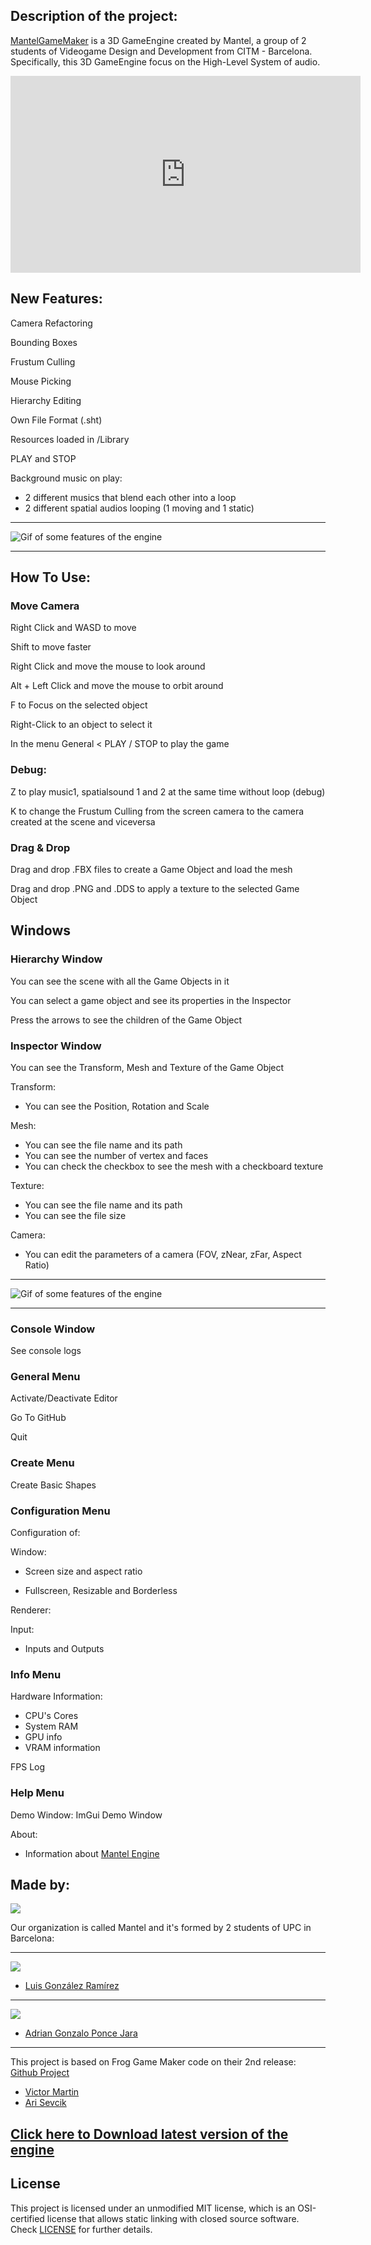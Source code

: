 ## Description of the project:
[MantelGameMaker](https://github.com/CITM-UPC/MantelGameMaker) is a 3D GameEngine created by Mantel, a group of 2 students of Videogame Design and Development from CITM - Barcelona.
Specifically, this 3D GameEngine focus on the High-Level System of audio.

<iframe width="560" height="315" src="https://www.youtube.com/embed/6N1SlkOMsmQ?si=XN02pRn3NBoJhJE8&amp;controls=0" title="YouTube video player" frameborder="0" allow="accelerometer; autoplay; clipboard-write; encrypted-media; gyroscope; picture-in-picture; web-share" allowfullscreen></iframe>

## New Features: 

Camera Refactoring

Bounding Boxes

Frustum Culling

Mouse Picking

Hierarchy Editing

Own File Format (.sht)

Resources loaded in /Library

PLAY and STOP

Background music on play:
 - 2 different musics that blend each other into a loop
 - 2 different spatial audios looping (1 moving and 1 static)


----

![Gif of some features of the engine](https://raw.githubusercontent.com/CITM-UPC/MantelGameMaker/High-Level-System/docs/Assets/EnginesGif1.gif)

----

## How To Use: 
### Move Camera 
Right Click and WASD to move

Shift to move faster

Right Click and move the mouse to look around

Alt + Left Click and move the mouse to orbit around

F to Focus on the selected object

Right-Click to an object to select it

In the menu General < PLAY / STOP to play the game

### Debug: 

Z to play music1, spatialsound 1 and 2 at the same time without loop (debug)

K to change the Frustum Culling from the screen camera to the camera created at the scene and viceversa

### Drag & Drop 
Drag and drop .FBX files to create a Game Object and load the mesh

Drag and drop .PNG and .DDS to apply a texture to the selected Game Object

## Windows
### Hierarchy Window 
You can see the scene with all the Game Objects in it

You can select a game object and see its properties in the Inspector

Press the arrows to see the children of the Game Object

### Inspector Window 
You can see the Transform, Mesh and Texture of the Game Object

Transform: 

 - You can see the Position, Rotation and Scale

Mesh: 

 - You can see the file name and its path
 - You can see the number of vertex and faces
 - You can check the checkbox to see the mesh with a checkboard texture

Texture: 
 - You can see the file name and its path
 - You can see the file size

Camera: 
 - You can edit the parameters of a camera (FOV, zNear, zFar, Aspect Ratio)


----

![Gif of some features of the engine](https://raw.githubusercontent.com/CITM-UPC/MantelGameMaker/High-Level-System/docs/Assets/EnginesGif2.gif)

----

### Console Window
See console logs

### General Menu
Activate/Deactivate Editor

Go To GitHub

Quit

### Create Menu
Create Basic Shapes

### Configuration Menu
Configuration of:

Window: 

 - Screen size and aspect ratio
    
 - Fullscreen, Resizable and Borderless

Renderer:

Input:

 - Inputs and Outputs

### Info Menu
Hardware Information: 

 - CPU's Cores
 - System RAM
 - GPU info
 - VRAM information

FPS Log

### Help Menu
Demo Window: ImGui Demo Window

About: 

 - Information about [Mantel Engine](https://github.com/CITM-UPC/MantelGameMaker)


## Made by: 

![](https://raw.githubusercontent.com/CITM-UPC/MantelGameMaker/High-Level-System/docs/Assets/MantelLogo.png)

Our organization is called Mantel and it's formed by 2 students of UPC in Barcelona:

----

  ![](https://raw.githubusercontent.com/CITM-UPC/MantelGameMaker/High-Level-System/docs/Assets/LuisGonzalez.png)
- [Luis González Ramírez](https://github.com/punto16)

----

  ![](https://raw.githubusercontent.com/CITM-UPC/MantelGameMaker/High-Level-System/docs/Assets/AdrianPonce.png)
- [Adrian Gonzalo Ponce Jara](https://github.com/AdrianGPJ)

----

This project is based on Frog Game Maker code on their 2nd release:
[Github Project](https://github.com/CITM-UPC/FrogGameMaker)
- [Victor Martin](https://github.com/VicMarBall)
- [Ari Sevcik](https://github.com/AriSevcik)

## [Click here to Download latest version of the engine](https://github.com/CITM-UPC/MantelGameMaker/releases/download/Release_v.2.0/MantelGameMaker_v.2.0.zip)

## License 
This project is licensed under an unmodified MIT license, which is an OSI-certified license that allows static linking with closed source software. Check [LICENSE](LICENSE.html) for further details.
